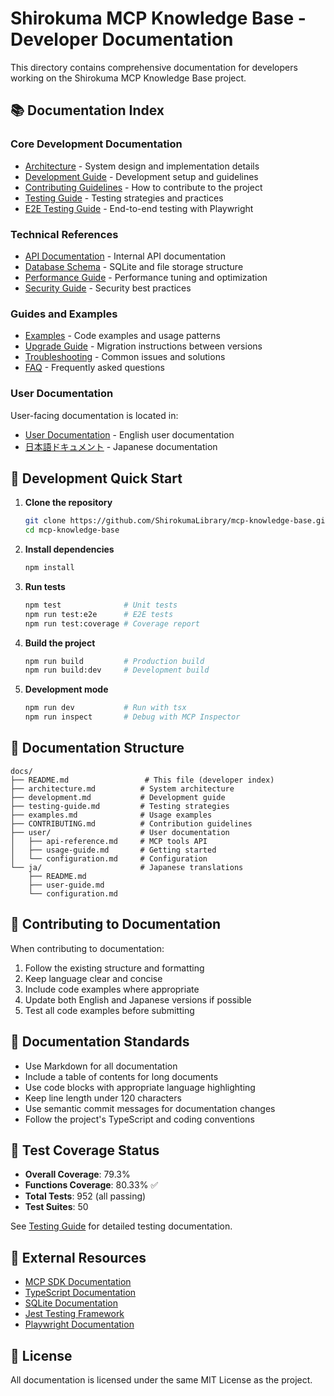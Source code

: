 # Shirokuma MCP Knowledge Base - Developer Documentation

This directory contains comprehensive documentation for developers working on the Shirokuma MCP Knowledge Base project.

## 📚 Documentation Index

### Core Development Documentation
- [Architecture](architecture.md) - System design and implementation details
- [Development Guide](development.md) - Development setup and guidelines
- [Contributing Guidelines](CONTRIBUTING.md) - How to contribute to the project
- [Testing Guide](testing-guide.md) - Testing strategies and practices
- [E2E Testing Guide](e2e-testing-guide.md) - End-to-end testing with Playwright

### Technical References
- [API Documentation](api-documentation.md) - Internal API documentation
- [Database Schema](database-schema.md) - SQLite and file storage structure
- [Performance Guide](performance-optimization.md) - Performance tuning and optimization
- [Security Guide](security-guide.md) - Security best practices

### Guides and Examples
- [Examples](examples.md) - Code examples and usage patterns
- [Upgrade Guide](UPGRADE.md) - Migration instructions between versions
- [Troubleshooting](troubleshooting.md) - Common issues and solutions
- [FAQ](FAQ.md) - Frequently asked questions

### User Documentation
User-facing documentation is located in:
- [User Documentation](user/) - English user documentation
- [日本語ドキュメント](ja/) - Japanese documentation

## 🔧 Development Quick Start

1. **Clone the repository**
   ```bash
   git clone https://github.com/ShirokumaLibrary/mcp-knowledge-base.git
   cd mcp-knowledge-base
   ```

2. **Install dependencies**
   ```bash
   npm install
   ```

3. **Run tests**
   ```bash
   npm test              # Unit tests
   npm run test:e2e      # E2E tests
   npm run test:coverage # Coverage report
   ```

4. **Build the project**
   ```bash
   npm run build         # Production build
   npm run build:dev     # Development build
   ```

5. **Development mode**
   ```bash
   npm run dev           # Run with tsx
   npm run inspect       # Debug with MCP Inspector
   ```

## 📂 Documentation Structure

```
docs/
├── README.md                 # This file (developer index)
├── architecture.md          # System architecture
├── development.md           # Development guide
├── testing-guide.md         # Testing strategies
├── examples.md              # Usage examples
├── CONTRIBUTING.md          # Contribution guidelines
├── user/                    # User documentation
│   ├── api-reference.md     # MCP tools API
│   ├── usage-guide.md       # Getting started
│   └── configuration.md     # Configuration
└── ja/                      # Japanese translations
    ├── README.md
    ├── user-guide.md
    └── configuration.md
```

## 🤝 Contributing to Documentation

When contributing to documentation:

1. Follow the existing structure and formatting
2. Keep language clear and concise
3. Include code examples where appropriate
4. Update both English and Japanese versions if possible
5. Test all code examples before submitting

## 📝 Documentation Standards

- Use Markdown for all documentation
- Include a table of contents for long documents
- Use code blocks with appropriate language highlighting
- Keep line length under 120 characters
- Use semantic commit messages for documentation changes
- Follow the project's TypeScript and coding conventions

## 🧪 Test Coverage Status

- **Overall Coverage**: 79.3%
- **Functions Coverage**: 80.33% ✅
- **Total Tests**: 952 (all passing)
- **Test Suites**: 50

See [Testing Guide](testing-guide.md) for detailed testing documentation.

## 🔗 External Resources

- [MCP SDK Documentation](https://modelcontextprotocol.io)
- [TypeScript Documentation](https://www.typescriptlang.org/docs)
- [SQLite Documentation](https://www.sqlite.org/docs.html)
- [Jest Testing Framework](https://jestjs.io/docs/getting-started)
- [Playwright Documentation](https://playwright.dev/docs/intro)

## 📄 License

All documentation is licensed under the same MIT License as the project.